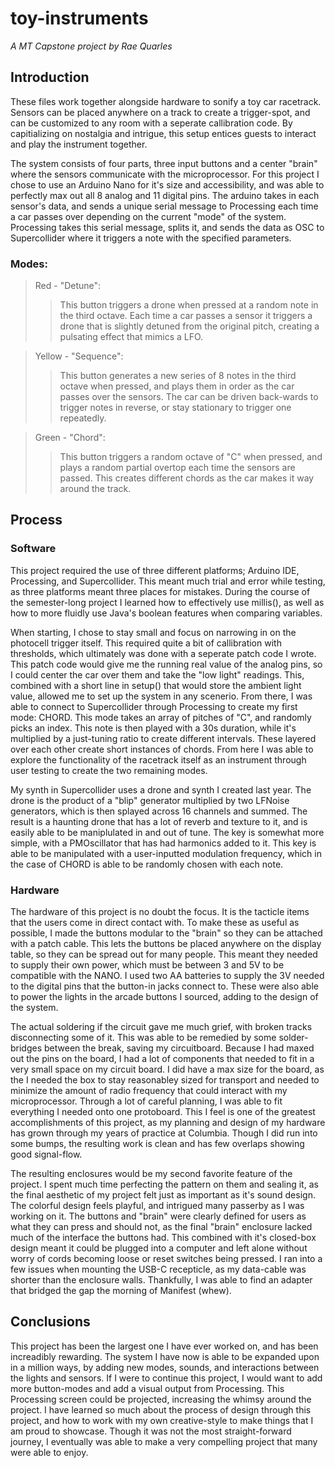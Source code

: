# toy-instruments
*A MT Capstone project by Rae Quarles*

## Introduction
These files work together alongside hardware to sonify a toy car racetrack. Sensors can be placed anywhere on a track to create a trigger-spot, and can be customized to any room with a seperate callibration code. By capitializing on nostalgia and intrigue, this setup entices guests to interact and play the instrument together. 

The system consists of four parts, three input buttons and a center "brain" where the sensors communicate with the microprocessor. For this project I chose to use an Arduino Nano for it's size and accessibility, and was able to perfectly max out all 8 analog and 11 digital pins. The arduino takes in each sensor's data, and sends a unique serial message to Processing each time a car passes over depending on the current "mode" of the system. Processing takes this serial message, splits it, and sends the data as OSC to Supercollider where it triggers a note with the specified parameters. 

### Modes: <br>
> Red - "Detune": <br>
>> This button triggers a drone when pressed at a random note in the third octave. Each time a car passes a sensor it triggers a drone that is slightly detuned from the original pitch, creating a pulsating effect that mimics a LFO. <br>

> Yellow - "Sequence": <br>
>> This button generates a new series of 8 notes in the third octave when pressed, and plays them in order as the car passes over the sensors. The car can be driven back-wards to trigger notes in reverse, or stay stationary to trigger one repeatedly. <br>

> Green - "Chord": <br>
>> This button triggers a random octave of "C" when pressed, and plays a random partial overtop each time the sensors are passed. This creates different chords as the car makes it way around the track. <br>
      
## Process

### Software

This project required the use of three different platforms; Arduino IDE, Processing, and Supercollider. This meant much trial and error while testing, as three platforms meant three places for mistakes. During the course of the semester-long project I learned how to effectively use millis(), as well as how to more fluidly use Java's boolean features when comparing variables. 

When starting, I chose to stay small and focus on narrowing in on the photocell trigger itself. This required quite a bit of callibration with thresholds, which ultimately was done with a seperate patch code I wrote. This patch code would give me the running real value of the analog pins, so I could center the car over them and take the "low light" readings. This, combined with a short line in setup() that would store the ambient light value, allowed me to set up the system in any scenerio. From there, I was able to connect to Supercollider through Processing to create my first mode: CHORD. This mode takes an array of pitches of "C", and randomly picks an index. This note is then played with a 30s duration, while it's multiplied by a just-tuning ratio to create different intervals. These layered over each other create short instances of chords. From here I was able to explore the functionality of the racetrack itself as an instrument through user testing to create the two remaining modes. 

My synth in Supercollider uses a drone and synth I created last year. The drone is the product of a "blip" generator multiplied by two LFNoise generators, which is then splayed across 16 channels and summed. The result is a haunting drone that has a lot of reverb and texture to it, and is easily able to be maniplulated in and out of tune. The key is somewhat more simple, with a PMOscillator that has had harmonics added to it. This key is able to be manipulated with a user-inputted modulation frequency, which in the case of CHORD is able to be randomly chosen with each note. 

### Hardware

The hardware of this project is no doubt the focus. It is the tacticle items that the users come in direct contact with. To make these as useful as possible, I made the buttons modular to the "brain" so they can be attached with a patch cable. This lets the buttons be placed anywhere on the display table, so they can be spread out for many people. This meant they needed to supply their own power, which must be between 3 and 5V to be compatible with the NANO. I used two AA batteries to supply the 3V needed to the digital pins that the button-in jacks connect to. These were also able to power the lights in the arcade buttons I sourced, adding to the design of the system. 

The actual soldering if the circuit gave me much grief, with broken tracks disconnecting some of it. This was able to be remedied by some solder-bridges between the break, saving my circuitboard. Because I had maxed out the pins on the board, I had a lot of components that needed to fit in a very small space on my circuit board. I did have a max size for the board, as the I needed the box to stay reasonabley sized for transport and needed to minimize the amount of radio frequency that could interact with my microprocessor. Through a lot of careful planning, I was able to fit everything I needed onto one protoboard. This I feel is one of the greatest accomplishments of this project, as my planning and design of my hardware has grown through my years of practice at Columbia. Though I did run into some bumps, the resulting work is clean and has few overlaps showing good signal-flow. 

The resulting enclosures would be my second favorite feature of the project. I spent much time perfecting the pattern on them and sealing it, as the final aesthetic of my project felt just as important as it's sound design. The colorful design feels playful, and intrigued many passerby as I was working on it. The buttons and "brain" were clearly defined for users as what they can press and should not, as the final "brain" enclosure lacked much of the interface the buttons had. This combined with it's closed-box design meant it could be plugged into a computer and left alone without worry of cords becoming loose or reset switches being pressed. I ran into a few issues when mounting the USB-C recepticle, as my data-cable was shorter than the enclosure walls. Thankfully, I was able to find an adapter that bridged the gap the morning of Manifest (whew). 

## Conclusions

This project has been the largest one I have ever worked on, and has been increadibly rewarding. The system I have now is able to be expanded upon in a million ways, by adding new modes, sounds, and interactions between the lights and sensors. If I were to continue this project, I would want to add more button-modes and add a visual output from Processing. This Processing screen could be projected, increasing the whimsy around the project. I have learned so much about the process of design through this project, and how to work with my own creative-style to make things that I am proud to showcase. Though it was not the most straight-forward journey, I eventually was able to make a very compelling project that many were able to enjoy. 
